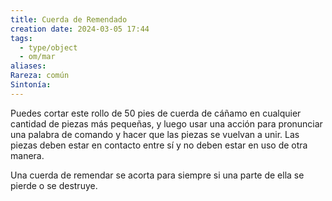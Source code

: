 ```yaml
---
title: Cuerda de Remendado
creation date: 2024-03-05 17:44
tags:
  - type/object
  - om/mar
aliases: 
Rareza: común
Sintonía:
---
```

Puedes cortar este rollo de 50 pies de cuerda de cáñamo en cualquier cantidad de piezas más pequeñas, y luego usar una acción para pronunciar una palabra de comando y hacer que las piezas se vuelvan a unir. Las piezas deben estar en contacto entre sí y no deben estar en uso de otra manera.

Una cuerda de remendar se acorta para siempre si una parte de ella se pierde o se destruye.